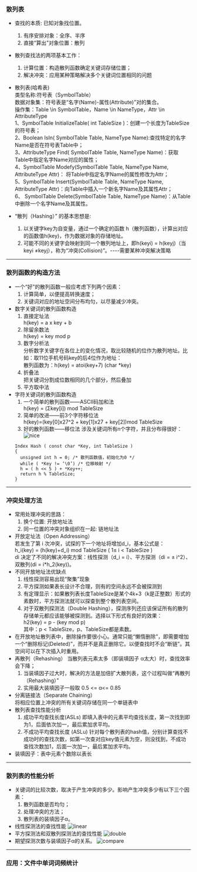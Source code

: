 ### 散列表
- 查找的本质: 已知对象找位置。
  1. 有序安排对象：全序、半序
  2. 直接“算出”对象位置：散列
- 散列查找法的两项基本工作：
  1. 计算位置：构造散列函数确定关键词存储位置；
  2. 解决冲突：应用某种策略解决多个关键词位置相同的问题
- 散列表(哈希表)  
类型名称:符号表（SymbolTable）  
数据对象集：符号表是“名字(Name)-属性(Attribute)”对的集合。  
操作集：Table \in SymbolTable，Name \in NameType，Attr \in AttributeType  
1、SymbolTable InitializeTable( int TableSize )：创建一个长度为TableSize的符号表；  
2、Boolean IsIn( SymbolTable Table, NameType Name):查找特定的名字Name是否在符号表Table中；  
3、AttributeType Find( SymbolTable Table, NameType Name)：获取Table中指定名字Name对应的属性；  
4、SymbolTable Modefy(SymbolTable Table, NameType Name, AttributeType Attr)：
将Table中指定名字Name的属性修改为Attr；  
5、SymbolTable Insert(SymbolTable Table, NameType Name, AttributeType Attr)：向Table中插入一个新名字Name及其属性Attr；  
6、 SymbolTable Delete(SymbolTable Table, NameType Name)：从Table中删除一个名字Name及其属性。

- “散列（Hashing）” 的基本思想是:  
  1. 以关键字key为自变量，通过一个确定的函数 h（散列函数），计算出对应的函数值h(key)，作为数据对象的存储地址。
  2. 可能不同的关键字会映射到同一个散列地址上，即h(keyi) = h(keyj)（当keyi ≠keyj），称为“冲突(Collision)”。----需要某种冲突解决策略

---
### 散列函数的构造方法
- 一个“好”的散列函数一般应考虑下列两个因素：
  1. 计算简单，以便提高转换速度；
  2. 关键词对应的地址空间分布均匀，以尽量减少冲突。
- 数字关键词的散列函数构造
  1. 直接定址法  
  h(key) = a x key + b
  2. 除留余数法  
  h(key) = key mod p
  3. 数字分析法  
  分析数字关键字在各位上的变化情况，取比较随机的位作为散列地址。比如：取11位手机号码key的后4位作为地址：  
  散列函数为：h(key) = atoi(key+7) (char *key)
  4. 折叠法  
  把关键词分割成位数相同的几个部分，然后叠加  
  5. 平方取中法
- 字符关键词的散列函数构造
  1. 一个简单的散列函数——ASCII码加和法  
  h(key) = (Σkey[i]) mod TableSize
  2. 简单的改进——前3个字符移位法  
  h(key)=(key[0]x27^2 + key[1]x27 + key[2])mod TableSize
  3. 好的散列函数——移位法
  涉及关键词所有n个字符，并且分布得很好：![nice](https://github.com/zcenao21/Data-Structure/blob/master/photo/nice.JPG?raw=true)
  ```
  Index Hash ( const char *Key, int TableSize )
  {
    unsigned int h = 0; /* 散列函数值，初始化为0 */
    while ( *Key != ‘\0’) /* 位移映射 */
    h = ( h << 5 ) + *Key++;
    return h % TableSize;
  }
  ```

---
### 冲突处理方法
- 常用处理冲突的思路：
  1. 换个位置: 开放地址法
  2. 同一位置的冲突对象组织在一起: 链地址法
- 开放定址法（Open Addressing）  
若发生了第 i 次冲突，试探的下一个地址将增加d_i，基本公式是：  
h_i(key) = (h(key)+d_i) mod TableSize ( 1≤ i < TableSize )  
di 决定了不同的解决冲突方案：线性探测（d_i = i）、平方探测（di = ± i^2）、双散列(di = i*h_2(key))。
- 不同开放地址法优缺点
  1. 线性探测容易出现“聚集”现象
  2. 平方探测如果表长设计不合理，则有的空间永远不会被探测到
  3. 有定理显示：如果散列表长度TableSize是某个4k+3（k是正整数）形式的素数时，平方探测法就可以探查到整个散列表空间。
  4. 对于双散列探测法（Double Hashing），探测序列还应该保证所有的散列存储单元都应该能够被探测到。选择以下形式有良好的效果：  
  h2(key) = p - (key mod p)  
  其中：p < TableSize，p、TableSize都是素数。
- 在开放地址散列表中，删除操作要很小心。通常只能“懒惰删除”，即需要增加一个“删除标记(Deleted)”，而并不是真正删除它。以便查找时不会“断链”。其空间可以在下次插入时重用。
- 再散列（Rehashing）
当散列表元素太多（即装填因子 α太大）时，查找效率会下降；  
  1. 当装填因子过大时，解决的方法是加倍扩大散列表，这个过程叫做“再散列（Rehashing）”
  2. 实用最大装填因子一般取 0.5 <= α<= 0.85
- 分离链接法（Separate Chaining）  
将相应位置上冲突的所有关键词存储在同一个单链表中
- 散列表查找性能分析
  1. 成功平均查找长度(ASLs)
  即填入表中的元素平均查找长度，第一次找到即为1，后面依次加一，最后累加求平均。
  2. 不成功平均查找长度 (ASLu)
  针对每个散列表的hash值，分别计算查找不成功时的查找次数，如第一次查对应key值元素为空，则没找到，不成功查找次数加1，后面一次加一，最后累加求平均。
- 装填因子：表中元素个数除以表长

---
### 散列表的性能分析
- 关键词的比较次数，取决于产生冲突的多少。影响产生冲突多少有以下三个因素：
  1. 散列函数是否均匀；
  2. 处理冲突的方法；
  3. 散列表的装填因子α。
- 线性探测法的查找性能
![linear](https://github.com/zcenao21/Data-Structure/blob/master/photo/linear.JPG?raw=true)
- 平方探测法和双散列探测法的查找性能
![double](https://github.com/zcenao21/Data-Structure/blob/master/photo/double.JPG?raw=true)
- 期望探测次数与装填因子α的关系。
![compare](https://github.com/zcenao21/Data-Structure/blob/master/photo/compare.JPG?raw=true)

---
### 应用：文件中单词词频统计
